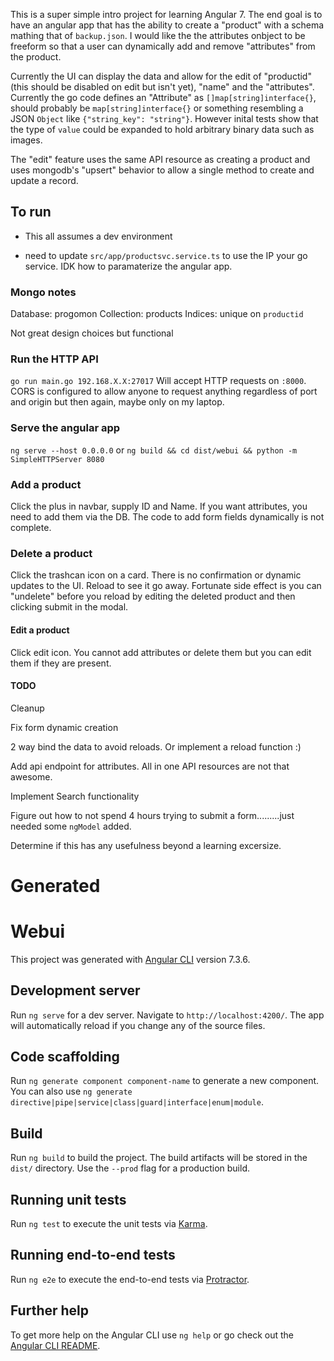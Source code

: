 This is a super simple intro project for learning Angular 7.  The end goal is to have an angular app that has the ability to create a "product" with a schema mathing that of `backup.json`.  I would like the the attributes onbject to be freeform so that a user can dynamically add and remove "attributes" from the product. 

Currently the UI can display the data and allow for the edit of "productid"(this should be disabled on edit but isn't yet), "name" and the "attributes".  Currently the go code defines an "Attribute" as `[]map[string]interface{}`, should probably be `map[string]interface{}` or something resembling a JSON `Object` like `{"string_key": "string"}`.  However inital tests show that the type of `value` could be expanded to hold arbitrary binary data such as images.  

The "edit" feature uses the same API resource as creating a product and uses mongodb's "upsert" behavior to allow a single method to create and update a record.

## To run
* This all assumes a dev environment

* need to update `src/app/productsvc.service.ts` to use the IP your go service.  IDK how to paramaterize the angular app.

### Mongo notes
Database: progomon
Collection: products
Indices: unique on `productid`

Not great design choices but functional

### Run the HTTP API
`go run main.go 192.168.X.X:27017`  Will accept HTTP requests on `:8000`.  CORS is configured to allow anyone to request anything regardless of port and origin but then again, maybe only on my laptop.


### Serve the angular app
`ng serve --host 0.0.0.0`  or `ng build && cd dist/webui && python -m SimpleHTTPServer 8080`

### Add a product
Click the plus in navbar, supply ID and Name.  If you want attributes, you need to add them via the DB.  The code to add form fields dynamically is not complete.

### Delete a product
Click the trashcan icon on a card.  There is no confirmation or dynamic updates to the UI.  Reload to see it go away.  Fortunate side effect is you can "undelete" before you reload by editing the deleted product and then clicking submit in the modal.

#### Edit a product
Click edit icon.  You cannot add attributes or delete them but you can edit them if they are present.


#### TODO

Cleanup

Fix form dynamic creation

2 way bind the data to avoid reloads.  Or implement a reload function :)

Add api endpoint for attributes.  All in one API resources are not that awesome.

Implement Search functionality

Figure out how to not spend 4 hours trying to submit a form.........just needed some `ngModel` added.

Determine if this has any usefulness beyond a learning excersize.  





# Generated

# Webui

This project was generated with [Angular CLI](https://github.com/angular/angular-cli) version 7.3.6.

## Development server

Run `ng serve` for a dev server. Navigate to `http://localhost:4200/`. The app will automatically reload if you change any of the source files.

## Code scaffolding

Run `ng generate component component-name` to generate a new component. You can also use `ng generate directive|pipe|service|class|guard|interface|enum|module`.

## Build

Run `ng build` to build the project. The build artifacts will be stored in the `dist/` directory. Use the `--prod` flag for a production build.

## Running unit tests

Run `ng test` to execute the unit tests via [Karma](https://karma-runner.github.io).

## Running end-to-end tests

Run `ng e2e` to execute the end-to-end tests via [Protractor](http://www.protractortest.org/).

## Further help

To get more help on the Angular CLI use `ng help` or go check out the [Angular CLI README](https://github.com/angular/angular-cli/blob/master/README.md).
